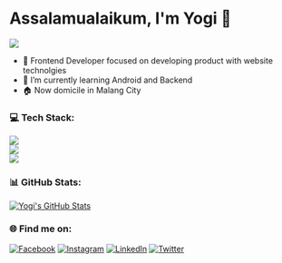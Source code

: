 # Assalamualaikum, I'm Yogi 👋
[![](https://visitcount.itsvg.in/api?id=yayakyogi&icon=7&color=1)](https://visitcount.itsvg.in)
<br>
- 🚀 Frontend Developer focused on developing product with website technolgies<br>
- 🌱 I’m currently learning Android and Backend<br>
- 🏠 Now domicile in Malang City<br>

### 💻 Tech Stack:
<a href="https://github.com/yayakyogi">
    <img src="https://skillicons.dev/icons?i=ts,js,sass,react,vue,angular,flutter,vite" />
  </a>
    <br>
  <a href="https://github.com/yayakyogi">
    <img src="https://skillicons.dev/icons?i=nextjs,materialui,bootstrap,tailwind,mysql,mongo" />
  </a>
  <br>
  <a href="https://github.com/yayakyogi">
    <img src="https://skillicons.dev/icons?i=git,figma,vscode,postman,graphql,elixir" />
  </a>
 
### 📊 GitHub Stats:
<a href="https://github.com/yayakyogi">
  <img align="center" src="https://github-readme-streak-stats.herokuapp.com/?user=yayakyogi&theme=flat&hide_border=true" alt="Yogi's GitHub Stats" />
</a>

### 🌐 Find me on:
[![Facebook](https://img.shields.io/badge/Facebook-%231877F2.svg?logo=Facebook&logoColor=white)](https://www.facebook.com/yayakyogi.ginantaka) [![Instagram](https://img.shields.io/badge/Instagram-%23E4405F.svg?logo=Instagram&logoColor=white)](https://www.instagram.com/yayak_yogi/) [![LinkedIn](https://img.shields.io/badge/LinkedIn-%230077B5.svg?logo=linkedin&logoColor=white)](https://www.linkedin.com/in/yayakyogi/) [![Twitter](https://img.shields.io/badge/Twitter-%231DA1F2.svg?logo=Twitter&logoColor=white)](https://x.com/yogi_yayak) 
